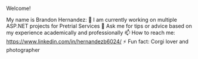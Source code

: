 ### 
Welcome!

My name is Brandon Hernandez:
🔭 I am currently working on multiple ASP.NET projects for Pretrial Services
💬 Ask me for tips or advice based on my experience academically and professionally
📫 How to reach me: https://www.linkedin.com/in/hernandezb6024/
⚡ Fun fact: Corgi lover and photographer


